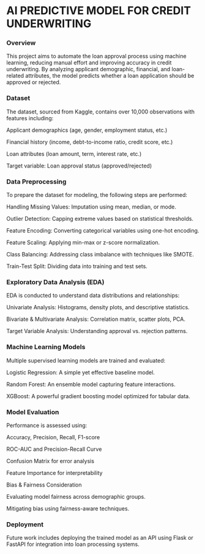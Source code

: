 # AI PREDICTIVE MODEL FOR CREDIT UNDERWRITING

### Overview

This project aims to automate the loan approval process using machine learning, reducing manual effort and improving accuracy in credit underwriting. By analyzing applicant demographic, financial, and loan-related attributes, the model predicts whether a loan application should be approved or rejected.

### Dataset

The dataset, sourced from Kaggle, contains over 10,000 observations with features including:

Applicant demographics (age, gender, employment status, etc.)

Financial history (income, debt-to-income ratio, credit score, etc.)

Loan attributes (loan amount, term, interest rate, etc.)

Target variable: Loan approval status (approved/rejected)

### Data Preprocessing

To prepare the dataset for modeling, the following steps are performed:

Handling Missing Values: Imputation using mean, median, or mode.

Outlier Detection: Capping extreme values based on statistical thresholds.

Feature Encoding: Converting categorical variables using one-hot encoding.

Feature Scaling: Applying min-max or z-score normalization.

Class Balancing: Addressing class imbalance with techniques like SMOTE.

Train-Test Split: Dividing data into training and test sets.

### Exploratory Data Analysis (EDA)

EDA is conducted to understand data distributions and relationships:

Univariate Analysis: Histograms, density plots, and descriptive statistics.

Bivariate & Multivariate Analysis: Correlation matrix, scatter plots, PCA.

Target Variable Analysis: Understanding approval vs. rejection patterns.

### Machine Learning Models

Multiple supervised learning models are trained and evaluated:

Logistic Regression: A simple yet effective baseline model.

Random Forest: An ensemble model capturing feature interactions.

XGBoost: A powerful gradient boosting model optimized for tabular data.

### Model Evaluation

Performance is assessed using:

Accuracy, Precision, Recall, F1-score

ROC-AUC and Precision-Recall Curve

Confusion Matrix for error analysis

Feature Importance for interpretability

Bias & Fairness Consideration

Evaluating model fairness across demographic groups.

Mitigating bias using fairness-aware techniques.

### Deployment

Future work includes deploying the trained model as an API using Flask or FastAPI for integration into loan processing systems.
